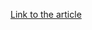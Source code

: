 [Link to the article](https://fieldeffect.com/blog/novel-attack-vector-evades-anti-phishing-security-controls)
